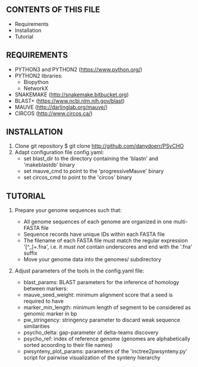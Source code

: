 CONTENTS OF THIS FILE
------------------------------------------------------------------------------

* Requirements
* Installation
* Tutorial


REQUIREMENTS
------------------------------------------------------------------------------

* PYTHON3 and PYTHON2 (https://www.python.org/)
* PYTHON2 libraries:
    - Biopython
    - NetworkX
* SNAKEMAKE (http://snakemake.bitbucket.org)
* BLAST+ (https://www.ncbi.nlm.nih.gov/blast)
* MAUVE (http://darlinglab.org/mauve/)
* CIRCOS (http://www.circos.ca/)


INSTALLATION
------------------------------------------------------------------------------

1. Clone git repository
    $ git clone http://github.com/danydoerr/PSyCHO
2. Adapt configuration file config.yaml:
    * set blast_dir to the directory containing the 'blastn' and 'makeblastdb'
      binary
    * set mauve_cmd to point to the 'progressiveMauve' binary 
    * set circos_cmd to point to the 'circos' binary 


TUTORIAL
------------------------------------------------------------------------------

1. Prepare your genome sequences such that:
    * All genome sequences of each genome are organized in one multi-FASTA file
    * Sequence records have unique IDs within each FASTA file
    * The filename of each FASTA file must match the regular expression
      '[^_]+.fna', i.e. it _must not_ contain underscores and end with the '.fna'
      suffix
    * Move your genome data into the genomes/ subdirectory

2.  Adjust parameters of the tools in the config.yaml file:
    * blast_params: BLAST parameters for the inference of homology between markers:
    * mauve_seed_weight: minimum alignment score that a seed is required to
      have
    * marker_min_length: minimum length of segment to be considered as genomic
      marker in bp
    * pw_stringency: stringency parameter to discard weak sequence similarities
    * psycho_delta: gap-parameter of delta-teams discovery 
    * psycho_ref: index of reference genome (genomes are alphabetically sorted
      acoording to their file names)
    * pwsynteny_plot_params: parameters of the 'inctree2pwsynteny.py' script
      for pairwise visualization of the synteny hierarchy

